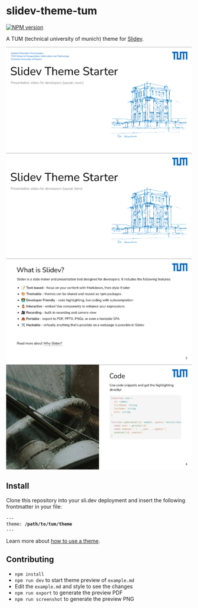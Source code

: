 # slidev-theme-tum

[![NPM version](https://img.shields.io/npm/v/slidev-theme-tum?color=3AB9D4&label=)](https://www.npmjs.com/package/slidev-theme-tum)

A TUM (technical university of munich) theme for [Slidev](https://github.com/slidevjs/slidev).

![Screenshot of cover slide](docs/screenshots/01_cover.png)
![Screenshot of intro slide](docs/screenshots/02_intro.png)
![Screenshot of default slide #1](docs/screenshots/03_default.png)
![Screenshot of slide with half-side image](docs/screenshots/05_image_left.png)

## Install

Clone this repository into your sli.dev deployment and insert the following frontmatter in your file:

<pre><code>---
theme: <b>/path/to/tum/theme</b>
---</code></pre>

Learn more about [how to use a theme](https://sli.dev/guide/theme-addon#use-theme).

## Contributing

- `npm install`
- `npm run dev` to start theme preview of `example.md`
- Edit the `example.md` and style to see the changes
- `npm run export` to generate the preview PDF
- `npm run screenshot` to generate the preview PNG
